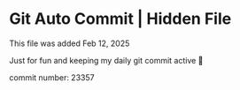 # Git Auto Commit | Hidden File

This file was added Feb 12, 2025

Just for fun and keeping my daily git commit active 🤪

commit number: 23357
